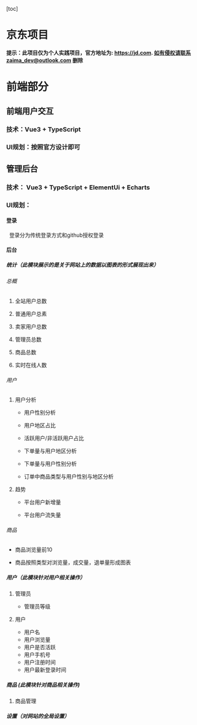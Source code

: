 

[toc]

# 京东项目

**提示：此项目仅为个人实践项目，官方地址为: https://jd.com. 如有侵权请联系zaima_dev@outlook.com 删除**

# 前端部分

## 前端用户交互

### 技术：Vue3 + TypeScript

### UI规划：按照官方设计即可

## 管理后台

### 技术： Vue3 + TypeScript  + ElementUi + Echarts

### UI规划：

#### 登录

  登录分为传统登录方式和github授权登录

#### 后台

##### 统计（此模块展示的是关于网站上的数据以图表的形式展现出来）

###### 总概

1. 全站用户总数

2. 普通用户总素

3. 卖家用户总数

4. 管理员总数

5. 商品总数

6. 实时在线人数

###### 用户

1. 用户分析
   
   - 用户性别分析
   
   - 用户地区占比
   
   - 活跃用户/非活跃用户占比
   
   - 下单量与用户地区分析
   
   - 下单量与用户性别分析
   
   - 订单中商品类型与用户性别与地区分析

2. 趋势
   
   - 平台用户新增量
   
   - 平台用户流失量

###### 商品

- 商品浏览量前10

- 商品按照类型对浏览量，成交量，退单量形成图表

##### 用户（此模块针对用户相关操作）

1. 管理员

   - 管理员等级

2. 用户
   
   - 用户名
   - 用户浏览量
   - 用户是否活跃
   - 用户手机号
   - 用户注册时间
   - 用户最新登录时间


##### 商品  (此模块针对商品相关操作)

1. 商品管理


##### 设置（对网站的全局设置）
